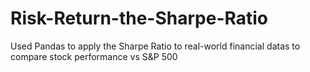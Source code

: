# Risk-Return-the-Sharpe-Ratio
Used Pandas to apply the Sharpe Ratio to real-world financial datas to compare stock performance vs S&P 500
